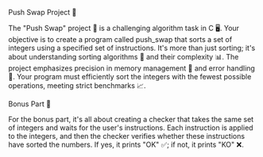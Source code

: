 Push Swap Project 🔄

The "Push Swap" project 🔄 is a challenging algorithm task in C 🖥️. Your objective is to create a program called push_swap that sorts a set of integers using a specified set of instructions. It's more than just sorting; it's about understanding sorting algorithms 🤔 and their complexity 📊. The project emphasizes precision in memory management 🧠 and error handling 🚫. Your program must efficiently sort the integers with the fewest possible operations, meeting strict benchmarks 📈.

Bonus Part 🌟

For the bonus part, it's all about creating a checker that takes the same set of integers and waits for the user's instructions. Each instruction is applied to the integers, and then the checker verifies whether these instructions have sorted the numbers. If yes, it prints "OK" ✅; if not, it prints "KO" ❌.
